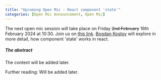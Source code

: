 ```yaml
---
title: "Upcoming Open Mic - React component 'state'"
categories: [Open Mic Announcement, Open Mic]
---
```



The next open mic session will take place on Friday ~~2nd February~~ 16th February 2024 at 10:30. Join us on [this link](https://meet.jit.si/open-mic-kbss).
[Bogdan Kostov](https://kbss.felk.cvut.cz/web/team#bogdan-kostov) will explore in more detail, how component 'state' works in react.

##### The abstract

The content will be added later.

Further reading:
Will be added later.
